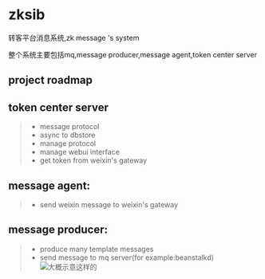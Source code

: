 # zksib
转客平台消息系统,zk message 's system

整个系统主要包括mq,message producer,message agent,token center server

project roadmap
---------------

token center server
----------------------

>  - message protocol    
>  - async to dbstore    
>  - manage protocol     
>  - manage webui interface    
>  - get token from weixin's gateway


message agent:
----------------

>  - send weixin message to weixin's gateway

message producer:
--------------------
>  - produce many template messages
>  - send message to mq server(for example:beanstalkd)![大概示意这样的][1]


  [1]: http://hd.chenxf.org/static/images/fzs.png
